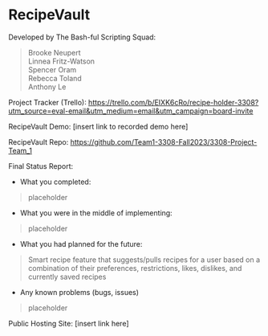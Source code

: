 # RecipeVault
Developed by The Bash-ful Scripting Squad:<br>
>Brooke Neupert<br>
>Linnea Fritz-Watson<br>
>Spencer Oram<br>
>Rebecca Toland<br>
>Anthony Le<br>

Project Tracker (Trello): https://trello.com/b/EIXK6cRo/recipe-holder-3308?utm_source=eval-email&utm_medium=email&utm_campaign=board-invite<br>

RecipeVault Demo: [insert link to recorded demo here]<br>

RecipeVault Repo: https://github.com/Team1-3308-Fall2023/3308-Project-Team_1<br>

Final Status Report: <br>
- What you completed: 
> placeholder
- What you were in the middle of implementing:
> placeholder
- What you had planned for the future:
> Smart recipe feature that suggests/pulls recipes for a user based on a combination of their preferences, restrictions, likes, dislikes, and currently saved recipes
- Any known problems (bugs, issues)
> placeholder

Public Hosting Site: [insert link here]<br>